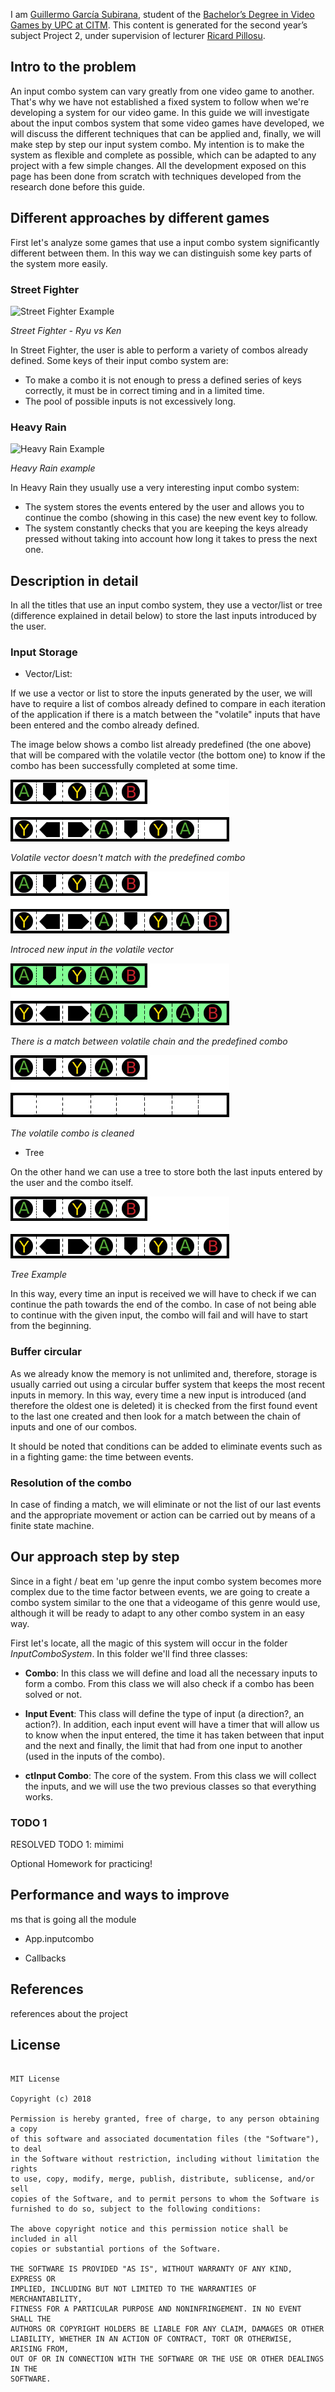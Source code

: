 
I am [Guillermo García Subirana](https://www.linkedin.com/in/guillermo-garc%C3%ADa-subirana-36a783b5/), student of the
[Bachelor’s Degree in
Video Games by UPC at CITM](https://www.citm.upc.edu/ing/estudis/graus-videojocs/). This content is generated for the second year’s
subject Project 2, under supervision of lecturer
[Ricard Pillosu](https://es.linkedin.com/in/ricardpillosu).

## **Intro to the problem** 

An input combo system can vary greatly from one video game to another. That's why we have not established a fixed system to follow when we're developing a system for our video game.
In this guide we will investigate about the input combos system that some video games have developed, we will discuss the different techniques that can be applied and, finally, we will make step by step our input system combo.
My intention is to make the system as flexible and complete as possible, which can be adapted to any project with a few simple changes. All the development exposed on this page has been done from scratch with techniques developed from the research done before this guide.

## Different approaches by different games

First let's analyze some games that use a input combo system significantly different between them. In this way we can distinguish some key parts of the system more easily.

### Street Fighter

![Street Fighter Example](images/street_fighter_example.gif)

_Street Fighter - Ryu vs Ken_


In Street Fighter, the user is able to perform a variety of combos already defined. Some keys of their input combo system are:

* To make a combo it is not enough to press a defined series of keys correctly, it must be in correct timing and in a limited time.
* The pool of possible inputs is not excessively long.

### Heavy Rain

![Heavy Rain Example](images/heavy_rain_example.gif)

_Heavy Rain example_

In Heavy Rain they usually use a very interesting input combo system:
* The system stores the events entered by the user and allows you to continue the combo (showing in this case) the new event key to follow.
* The system constantly checks that you are keeping the keys already pressed without taking into account how long it takes to press the next one.

## Description in detail

In all the titles that use an input combo system, they use a vector/list or tree (difference explained in detail below) to store the last inputs introduced by the user.

### Input Storage

* Vector/List:

If we use a vector or list to store the inputs generated by the user, we will have to require a list of combos already defined to compare in each iteration of the application if there is a match between the "volatile" inputs that have been entered and the combo already defined.

The image below shows a combo list already predefined (the one above) that will be compared with the volatile vector (the bottom one) to know if the combo has been successfully completed at some time.

![Vector_List_Example](images/vector_not_completed.jpg)

_Volatile vector doesn't match with the predefined combo_

![Vector_List_Example](images/vectorexample.jpg)

_Introced new input in the volatile vector_

![Vector_List_Example](images/completed_vector.jpg)

_There is a match between volatile chain and the predefined combo_

![Vector_List_Example](images/vector_cleaned.jpg)

_The volatile combo is cleaned_

* Tree

On the other hand we can use a tree to store both the last inputs entered by the user and the combo itself.

![Tree_Example](images/vectorexample.jpg)

_Tree Example_

In this way, every time an input is received we will have to check if we can continue the path towards the end of the combo. In case of not being able to continue with the given input, the combo will fail and will have to start from the beginning.

### Buffer circular

As we already know the memory is not unlimited and, therefore, storage is usually carried out using a circular buffer system that keeps the most recent inputs in memory.
In this way, every time a new input is introduced (and therefore the oldest one is deleted) it is checked from the first found event to the last one created and then look for a match between the chain of inputs and one of our combos.

It should be noted that conditions can be added to eliminate events such as in a fighting game: the time between events.

### Resolution of the combo

In case of finding a match, we will eliminate or not the list of our last events and the appropriate movement or action can be carried out by means of a finite state machine.

## Our approach step by step

Since in a fight / beat em 'up genre the input combo system becomes more complex due to the time factor between events, we are going to create a combo system similar to the one that a videogame of this genre would use, although it will be ready to adapt to any other combo system in an easy way.

First let's locate, all the magic of this system will occur in the folder _InputComboSystem_. In this folder we'll find three classes:

* **Combo**: In this class we will define and load all the necessary inputs to form a combo. From this class we will also check if a combo has been solved or not.

* **Input Event**: This class will define the type of input (a direction?, an action?). In addition, each input event will have a timer that will allow us to know when the input entered, the time it has taken between that input and the next and finally, the limit that had from one input to another (used in the inputs of the combo).

* **ctInput Combo**: The core of the system. From this class we will collect the inputs, and we will use the two previous classes so that everything works.


### TODO 1




RESOLVED TODO 1: mimimi

Optional Homework for practicing!

## Performance and ways to improve

ms that is going all the module

* App.inputcombo

* Callbacks

## References

references about the project

## License

~~~~~~~~~~~~~~~

MIT License

Copyright (c) 2018

Permission is hereby granted, free of charge, to any person obtaining a copy
of this software and associated documentation files (the "Software"), to deal
in the Software without restriction, including without limitation the rights
to use, copy, modify, merge, publish, distribute, sublicense, and/or sell
copies of the Software, and to permit persons to whom the Software is
furnished to do so, subject to the following conditions:

The above copyright notice and this permission notice shall be included in all
copies or substantial portions of the Software.

THE SOFTWARE IS PROVIDED "AS IS", WITHOUT WARRANTY OF ANY KIND, EXPRESS OR
IMPLIED, INCLUDING BUT NOT LIMITED TO THE WARRANTIES OF MERCHANTABILITY,
FITNESS FOR A PARTICULAR PURPOSE AND NONINFRINGEMENT. IN NO EVENT SHALL THE
AUTHORS OR COPYRIGHT HOLDERS BE LIABLE FOR ANY CLAIM, DAMAGES OR OTHER
LIABILITY, WHETHER IN AN ACTION OF CONTRACT, TORT OR OTHERWISE, ARISING FROM,
OUT OF OR IN CONNECTION WITH THE SOFTWARE OR THE USE OR OTHER DEALINGS IN THE
SOFTWARE.

~~~~~~~~~~~~~~~
